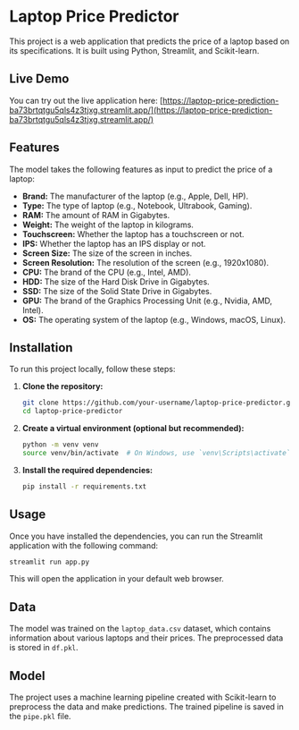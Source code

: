 # Laptop Price Predictor

This project is a web application that predicts the price of a laptop based on its specifications. It is built using Python, Streamlit, and Scikit-learn.

## Live Demo

You can try out the live application here: [https://laptop-price-prediction-ba73brtqtgu5qls4z3tjxg.streamlit.app/](https://laptop-price-prediction-ba73brtqtgu5qls4z3tjxg.streamlit.app/)

## Features

The model takes the following features as input to predict the price of a laptop:

- **Brand:** The manufacturer of the laptop (e.g., Apple, Dell, HP).
- **Type:** The type of laptop (e.g., Notebook, Ultrabook, Gaming).
- **RAM:** The amount of RAM in Gigabytes.
- **Weight:** The weight of the laptop in kilograms.
- **Touchscreen:** Whether the laptop has a touchscreen or not.
- **IPS:** Whether the laptop has an IPS display or not.
- **Screen Size:** The size of the screen in inches.
- **Screen Resolution:** The resolution of the screen (e.g., 1920x1080).
- **CPU:** The brand of the CPU (e.g., Intel, AMD).
- **HDD:** The size of the Hard Disk Drive in Gigabytes.
- **SSD:** The size of the Solid State Drive in Gigabytes.
- **GPU:** The brand of the Graphics Processing Unit (e.g., Nvidia, AMD, Intel).
- **OS:** The operating system of the laptop (e.g., Windows, macOS, Linux).

## Installation

To run this project locally, follow these steps:

1.  **Clone the repository:**
    ```bash
    git clone https://github.com/your-username/laptop-price-predictor.git
    cd laptop-price-predictor
    ```

2.  **Create a virtual environment (optional but recommended):**
    ```bash
    python -m venv venv
    source venv/bin/activate  # On Windows, use `venv\Scripts\activate`
    ```

3.  **Install the required dependencies:**
    ```bash
    pip install -r requirements.txt
    ```

## Usage

Once you have installed the dependencies, you can run the Streamlit application with the following command:

```bash
streamlit run app.py
```

This will open the application in your default web browser.

## Data

The model was trained on the `laptop_data.csv` dataset, which contains information about various laptops and their prices. The preprocessed data is stored in `df.pkl`.

## Model

The project uses a machine learning pipeline created with Scikit-learn to preprocess the data and make predictions. The trained pipeline is saved in the `pipe.pkl` file.
